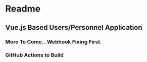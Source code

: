 # Readme

## Vue.js Based Users/Personnel Application

### More To Come...Webhook Fixing First.

### GitHub Actions to Build
